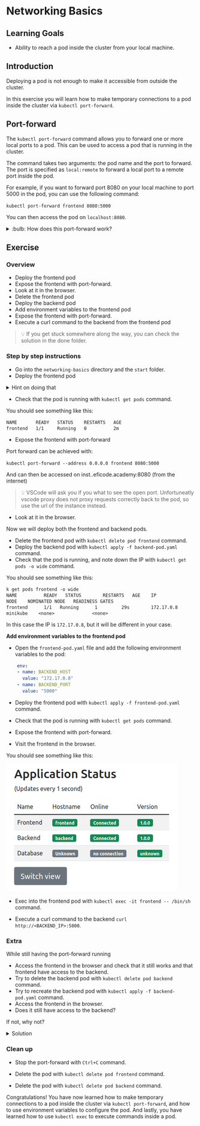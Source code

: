 # Networking Basics

## Learning Goals

- Ability to reach a pod inside the cluster from your local machine.

## Introduction

Deploying a pod is not enough to make it accessible from outside the cluster. 

In this exercise you will learn how to make temporary connections to a pod inside the cluster via `kubectl port-forward`.

## Port-forward

The `kubectl port-forward` command allows you to forward one or more local ports to a pod. This can be used to access a pod that is running in the cluster.

The command takes two arguments: the pod name and the port to forward. The port is specified as `local:remote` to forward a local port to a remote port inside the pod.

For example, if you want to forward port 8080 on your local machine to port 5000 in the pod, you can use the following command:

`kubectl port-forward frontend 8080:5000`

You can then access the pod on `localhost:8080`.

<details>
<summary>:bulb: How does this port-forward work?</summary>

Port forwarding is a network address translation that redirects internet packets form one IP address with specified port number to another IP:PORT set.

In Kubernetes `port-forwad` creates a tunnel between your local machine and Kubernetes cluster on the specified `IP:PORT` pairs in order to establish connection to the cluster. `kubectl port-forward` allows you to forward not only pods but also services, deployments and other.   

More informatin can be found from [here](https://kubernetes.io/docs/tasks/access-application-cluster/port-forward-access-application-cluster/)

</details>

## Exercise


### Overview

- Deploy the frontend pod
- Expose the frontend with port-forward.
- Look at it in the browser.
- Delete the frontend pod
- Deploy the backend pod
- Add environment variables to the frontend pod
- Expose the frontend with port-forward.
- Execute a curl command to the backend from the frontend pod

> :bulb: If you get stuck somewhere along the way, you can check the solution in the done folder.

### Step by step instructions

* Go into the `networking-basics` directory and the `start` folder.
* Deploy the frontend pod 

<details>
<summary>Hint on doing that</summary>

You can use the `kubectl apply -f` command to deploy the pod. The pod is defined in the `frontend-pod.yaml` file.

</details>

* Check that the pod is running with `kubectl get pods` command.

You should see something like this:

```
NAME       READY   STATUS    RESTARTS   AGE
frontend   1/1     Running   0          2m
```

* Expose the frontend with port-forward

Port forward can be achieved with:

`kubectl port-forward --address 0.0.0.0 frontend 8080:5000` 

And can then be accessed on inst<number>.<prefix>.eficode.academy:8080 (from the internet)

> :bulb: VSCode will ask you if you what to see the open port. Unfortuneatly vscode proxy does not proxy requests correctly back to the pod, so use the url of the instance instead.

* Look at it in the browser.

Now we will deploy both the frontend and backend pods.

* Delete the frontend pod with `kubectl delete pod frontend` command.
* Deploy the backend pod with `kubectl apply -f backend-pod.yaml` command.
* Check that the pod is running, and note down the IP with `kubectl get pods -o wide` command.

You should see something like this:
    
```
k get pods frontend -o wide
NAME          READY   STATUS        RESTARTS   AGE    IP       		NODE   	NOMINATED NODE   READINESS GATES
frontend      1/1 	Running      1 		   29s  	  172.17.0.8   	minikube  	<none>       		<none>
```

In this case the IP is `172.17.0.8`, but it will be different in your case.


**Add environment variables to the frontend pod**

* Open the `frontend-pod.yaml` file and add the following environment variables to the pod:

```YAML
    env:
    - name: BACKEND_HOST
      value: "172.17.0.8"
    - name: BACKEND_PORT
      value: "5000"
```

* Deploy the frontend pod with `kubectl apply -f frontend-pod.yaml` command.
* Check that the pod is running with `kubectl get pods` command.

* Expose the frontend with port-forward.

* Visit the frontend in the browser.

You should see something like this:

![alt](img/app-front-back.png)

* Exec into the frontend pod with `kubectl exec -it frontend -- /bin/sh` command.

* Execute a curl command to the backend `curl http://<BACKEND_IP>:5000`.

### Extra

While still having the port-forward running
* Access the frontend in the browser and check that it still works and that frontend have access to the backend.
* Try to delete the backend pod with `kubectl delete pod backend` command.
* Try to recreate the backend pod with `kubectl apply -f backend-pod.yaml` command.
* Access the frontend in the browser.
* Does it still have access to the backend?

If not, why not?

<details>
<summary>Solution</summary>

The frontend pod is not configured to automatically re-resolve the backend IP address.
So when we deleted the pod, and recreated it, the IP address changed, but the frontend pod still had the old IP address in its environment variables.

The solution to this is called services, which we will learn about in the next exercise.

</details>

### Clean up

* Stop the port-forward with `Ctrl+C` command.

* Delete the pod with `kubectl delete pod frontend` command.
* Delete the pod with `kubectl delete pod backend` command.

Congratulations! You have now learned how to make temporary connections to a pod inside the cluster via `kubectl port-forward`, and how to use environment variables to configure the pod.
And lastly, you have learned how to use `kubectl exec` to execute commands inside a pod.